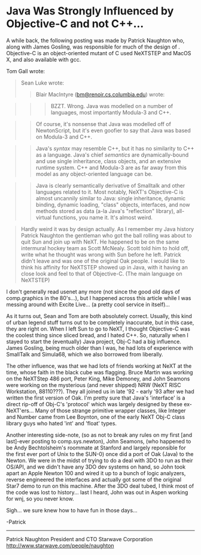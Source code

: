 # Java Was Strongly Influenced by Objective-C and not C++...

A while back, the following posting was made by Patrick Naughton who, along with James Gosling, was responsible for much of the design of . Objective-C is an object-oriented mutant of C used NeXTSTEP and MacOS X, and also available with gcc.

Tom Gall  wrote:
> Sean Luke wrote:
>> Blair MacIntyre (bm@renoir.cs.columbia.edu) wrote:

>>> BZZT.  Wrong.  Java was modelled on a number of languages, most
>>> importantly Modula-3 and C++.

>> Of course, it's nonsense that Java was modelled off of NewtonScript,
>> but it's even goofier to say that Java was based on Modula-3 and C++.

>> Java's *syntax* may resemble C++, but it has no similarity to C++
>> as a language. Java's chief *semantics* are dynamically-bound and
>> use single inheritance, class objects, and an extensive runtime system.
>> C++ and Modula-3 are as far away from this model as any object-oriented
>> language can be.

>> Java is clearly semantically derivative of Smalltalk and other
>> languages related to it. Most notably, NeXT's
>> Objective-C is almost uncannily similar to Java: single inheritance,
>> dynamic binding, dynamic loading, "class" objects, interfaces,
>> and now methods stored as data (a-la Java's "reflection" library),
>> all-virtual functions, you name it.  It's almost weird.

> Hardly weird it was by design actually. As I remember my Java history
> Patrick Naughton the gentleman who got the ball rolling was about to
> quit Sun and join up with NeXT. He happened to be on the same
> intermural hockey team as Scott McNealy. Scott told him to hold off,
> write what he thought was wrong with Sun before he left. Patrick
> didn't leave and was one of the original Oak people. I would like
> to think his affinity for NeXTSTEP showed up in Java, with it
> having an close look and feel to that of Objective-C. (The main
> language on NeXTSTEP)

I don't generally read usenet any more (not since the good old days of
comp.graphics in the 80's...), but I happened across this article while I
was messing around with Excite Live... (a pretty cool service in
itself)...

As it turns out, Sean and Tom are both absolutely correct.  Usually, this
kind of urban legend stuff turns out to be completely inaccurate, but in
this case, they are right on.  When I left Sun to go to NeXT, I thought
Objective-C was the coolest thing since sliced bread, and I hated C++. 
So, naturally when I stayed to start the (eventually) Java project, Obj-C
had a big influence.  James Gosling, being much older than I was, he had
lots of experience with SmallTalk and Simula68,  which we also borrowed
from liberally.

The other influence, was that we had lots of friends working at NeXT at
the time, whose faith in the black cube was flagging.  Bruce Martin was
working on the NeXTStep 486 port, Peter King, Mike Demoney, and John
Seamons were working on the mysterious (and never shipped) NRW (NeXT RISC
Workstation, 88110???).  They all joined us in late '92 - early '93 after
we had written the first version of Oak.  I'm pretty sure that Java's
'interface' is a direct rip-off of Obj-C's 'protocol' which was largely
designed by these ex-NeXT'ers... Many of those strange primitive wrapper
classes, like Integer and Number came from Lee Boynton, one of the early
NeXT Obj-C class library guys who hated 'int' and 'float' types.

Another interesting side-note, (so as not to break any rules on my first
[and last]-ever posting to comp.sys.newton), John Seamons, (who happened
to be Andy Bechtolsheim's roommate at Stanford and largely reponsible for
the first ever port of Unix to the SUN-0) once did a port of Oak (Java)
to the Newton.	We were in the midst of trying to do a deal with 3DO to
run as their OS/API, and we didn't have any 3DO dev systems on hand, so
John took apart an Apple Newton 100 and wired it up to a bunch of logic
analyzers, reverse engineered the interfaces and actually got some of the
original Star7 demo to run on this machine.  After the 3DO deal tubed, I
think most of the code was lost to history...  last I heard, John was out
in Aspen working for wnj, so you never know.

Sigh... we sure knew how to have fun in those days...

-Patrick

-------------
Patrick Naughton
President and CTO
Starwave Corporation
http://www.starwave.com/people/naughton
